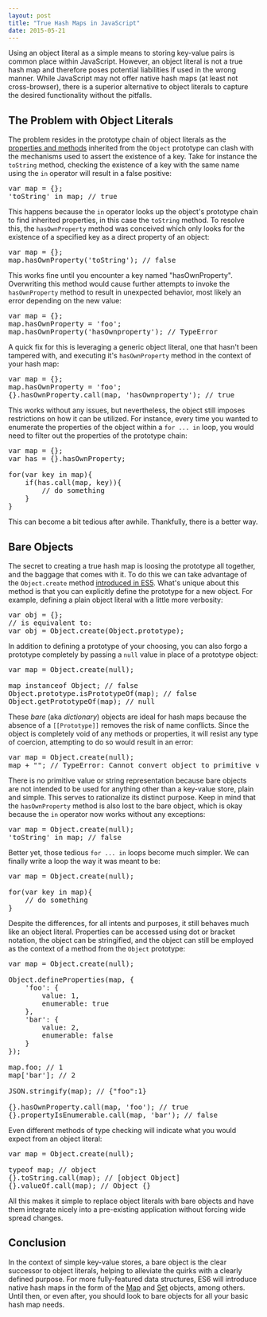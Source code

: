 ```yaml
---
layout: post
title: "True Hash Maps in JavaScript"
date: 2015-05-21
---
```


Using an object literal as a simple means to storing key-value pairs is common place within JavaScript. However, an object literal is not a true hash map and therefore poses potential liabilities if used in the wrong manner. While JavaScript may not offer native hash maps (at least not cross-browser), there is a superior alternative to object literals to capture the desired functionality without the pitfalls.

## The Problem with Object Literals

The problem resides in the prototype chain of object literals as the [properties and methods](https://developer.mozilla.org/en-US/docs/Web/JavaScript/Reference/Global_Objects/Object/prototype#Properties) inherited from the `Object` prototype can clash with the mechanisms used to assert the existence of a key. Take for instance the `toString` method, checking the existence of a key with the same name using the `in` operator will result in a false positive:

<div class="code-block">

<pre class="prettyprint lang-javascript">var map = {};
'toString' in map; // true
</pre>

</div>

This happens because the `in` operator looks up the object's prototype chain to find inherited properties, in this case the `toString` method. To resolve this, the `hasOwnProperty` method was conceived which only looks for the existence of a specified key as a direct property of an object:

<div class="code-block">

<pre class="prettyprint lang-javascript">var map = {};
map.hasOwnProperty('toString'); // false
</pre>

</div>

This works fine until you encounter a key named "hasOwnProperty". Overwriting this method would cause further attempts to invoke the `hasOwnProperty` method to result in unexpected behavior, most likely an error depending on the new value:

<div class="code-block">

<pre class="prettyprint lang-javascript">var map = {};
map.hasOwnProperty = 'foo';
map.hasOwnProperty('hasOwnproperty'); // TypeError
</pre>

</div>

A quick fix for this is leveraging a generic object literal, one that hasn't been tampered with, and executing it's `hasOwnProperty` method in the context of your hash map:

<div class="code-block">

<pre class="prettyprint lang-javascript">var map = {};
map.hasOwnProperty = 'foo';
{}.hasOwnProperty.call(map, 'hasOwnproperty'); // true
</pre>

</div>

This works without any issues, but nevertheless, the object still imposes restrictions on how it can be utilized. For instance, every time you wanted to enumerate the properties of the object within a `for ... in` loop, you would need to filter out the properties of the prototype chain:

<div class="code-block">

<pre class="prettyprint lang-javascript">var map = {};
var has = {}.hasOwnProperty;

for(var key in map){
    if(has.call(map, key)){
        // do something
    }
}
</pre>

</div>

This can become a bit tedious after awhile. Thankfully, there is a better way.

## Bare Objects

The secret to creating a true hash map is loosing the prototype all together, and the baggage that comes with it. To do this we can take advantage of the `Object.create` method [introduced in ES5](http://www.ecma-international.org/ecma-262/5.1/#sec-15.2.3.5). What's unique about this method is that you can explicitly define the prototype for a new object. For example, defining a plain object literal with a little more verbosity:

<div class="code-block">

<pre class="prettyprint lang-javascript">var obj = {};
// is equivalent to:
var obj = Object.create(Object.prototype);
</pre>

</div>

In addition to defining a prototype of your choosing, you can also forgo a prototype completely by passing a `null` value in place of a prototype object:

<div class="code-block">

<pre class="prettyprint lang-javascript">var map = Object.create(null);

map instanceof Object; // false
Object.prototype.isPrototypeOf(map); // false
Object.getPrototypeOf(map); // null
</pre>

</div>

These _bare_ (aka _dictionary_) objects are ideal for hash maps because the absence of a `[[Prototype]]` removes the risk of name conflicts. Since the object is completely void of any methods or properties, it will resist any type of coercion, attempting to do so would result in an error:

<div class="code-block">

<pre class="prettyprint lang-javascript">var map = Object.create(null);
map + ""; // TypeError: Cannot convert object to primitive value
</pre>

</div>

There is no primitive value or string representation because bare objects are not intended to be used for anything other than a key-value store, plain and simple. This serves to rationalize its distinct purpose. Keep in mind that the `hasOwnProperty` method is also lost to the bare object, which is okay because the `in` operator now works without any exceptions:

<div class="code-block">

<pre class="prettyprint lang-javascript">var map = Object.create(null);
'toString' in map; // false
</pre>

</div>

Better yet, those tedious `for ... in` loops become much simpler. We can finally write a loop the way it was meant to be:

<div class="code-block">

<pre class="prettyprint lang-javascript">var map = Object.create(null);

for(var key in map){
    // do something
}
</pre>

</div>

Despite the differences, for all intents and purposes, it still behaves much like an object literal. Properties can be accessed using dot or bracket notation, the object can be stringified, and the object can still be employed as the context of a method from the `Object` prototype:

<div class="code-block">

<pre class="prettyprint lang-javascript">var map = Object.create(null);

Object.defineProperties(map, {
    'foo': {
        value: 1,
        enumerable: true
    },
    'bar': {
        value: 2,
        enumerable: false
    }
});

map.foo; // 1
map['bar']; // 2

JSON.stringify(map); // {"foo":1}

{}.hasOwnProperty.call(map, 'foo'); // true
{}.propertyIsEnumerable.call(map, 'bar'); // false
</pre>

</div>

Even different methods of type checking will indicate what you would expect from an object literal:

<div class="code-block">

<pre class="prettyprint lang-javascript">var map = Object.create(null);

typeof map; // object
{}.toString.call(map); // [object Object]
{}.valueOf.call(map); // Object {}
</pre>

</div>

All this makes it simple to replace object literals with bare objects and have them integrate nicely into a pre-existing application without forcing wide spread changes.

## Conclusion

In the context of simple key-value stores, a bare object is the clear successor to object literals, helping to alleviate the quirks with a clearly defined purpose. For more fully-featured data structures, ES6 will introduce native hash maps in the form of the [Map](https://developer.mozilla.org/en-US/docs/Web/JavaScript/Reference/Global_Objects/Map) and [Set](https://developer.mozilla.org/en-US/docs/Web/JavaScript/Reference/Global_Objects/Set) objects, among others. Until then, or even after, you should look to bare objects for all your basic hash map needs.